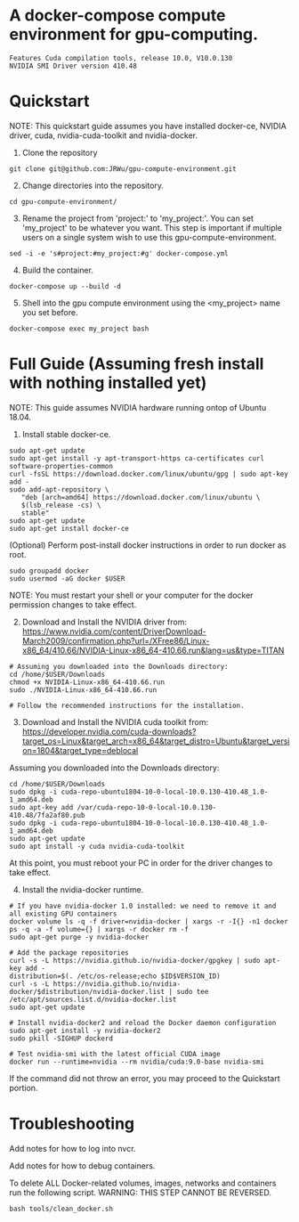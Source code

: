 # A docker-compose compute environment for gpu-computing.
```
Features Cuda compilation tools, release 10.0, V10.0.130
NVIDIA SMI Driver version 410.48
```
# Quickstart 
NOTE: This quickstart guide assumes you have installed docker-ce, NVIDIA driver, cuda, nvidia-cuda-toolkit and nvidia-docker.

1. Clone the repository

`git clone git@github.com:JRWu/gpu-compute-environment.git`

2. Change directories into the repository.

`cd gpu-compute-environment/`

3. Rename the project from 'project:' to 'my_project:'. You can set 'my_project' to be whatever you want. This step is important if multiple users on a single system wish to use this gpu-compute-environment. 

`sed -i -e 's#project:#my_project:#g' docker-compose.yml`

4. Build the container.

`docker-compose up --build -d`

5. Shell into the gpu compute environment using the <my_project> name you set before.

`docker-compose exec my_project bash`

# Full Guide (Assuming fresh install with nothing installed yet)
NOTE: This guide assumes NVIDIA hardware running ontop of Ubuntu 18.04.

1. Install stable docker-ce. 
```
sudo apt-get update
sudo apt-get install -y apt-transport-https ca-certificates curl software-properties-common
curl -fsSL https://download.docker.com/linux/ubuntu/gpg | sudo apt-key add - 
sudo add-apt-repository \
   "deb [arch=amd64] https://download.docker.com/linux/ubuntu \
   $(lsb_release -cs) \
   stable"
sudo apt-get update
sudo apt-get install docker-ce
```

(Optional) Perform post-install docker instructions in order to run docker as root.
```
sudo groupadd docker
sudo usermod -aG docker $USER
```
NOTE: You must restart your shell or your computer for the docker permission changes to take effect.

2. Download and Install the NVIDIA driver from:
https://www.nvidia.com/content/DriverDownload-March2009/confirmation.php?url=/XFree86/Linux-x86_64/410.66/NVIDIA-Linux-x86_64-410.66.run&lang=us&type=TITAN

```
# Assuming you downloaded into the Downloads directory:
cd /home/$USER/Downloads
chmod +x NVIDIA-Linux-x86_64-410.66.run
sudo ./NVIDIA-Linux-x86_64-410.66.run

# Follow the recommended instructions for the installation.
```

3. Download and Install the NVIDIA cuda toolkit from:
https://developer.nvidia.com/cuda-downloads?target_os=Linux&target_arch=x86_64&target_distro=Ubuntu&target_version=1804&target_type=deblocal

Assuming you downloaded into the Downloads directory:
```
cd /home/$USER/Downloads
sudo dpkg -i cuda-repo-ubuntu1804-10-0-local-10.0.130-410.48_1.0-1_amd64.deb
sudo apt-key add /var/cuda-repo-10-0-local-10.0.130-410.48/7fa2af80.pub
sudo dpkg -i cuda-repo-ubuntu1804-10-0-local-10.0.130-410.48_1.0-1_amd64.deb
sudo apt-get update
sudo apt install -y cuda nvidia-cuda-toolkit
```

At this point, you must reboot your PC in order for the driver changes to take effect.

4. Install the nvidia-docker runtime.
```
# If you have nvidia-docker 1.0 installed: we need to remove it and all existing GPU containers
docker volume ls -q -f driver=nvidia-docker | xargs -r -I{} -n1 docker ps -q -a -f volume={} | xargs -r docker rm -f
sudo apt-get purge -y nvidia-docker

# Add the package repositories
curl -s -L https://nvidia.github.io/nvidia-docker/gpgkey | sudo apt-key add - 
distribution=$(. /etc/os-release;echo $ID$VERSION_ID)
curl -s -L https://nvidia.github.io/nvidia-docker/$distribution/nvidia-docker.list | sudo tee /etc/apt/sources.list.d/nvidia-docker.list
sudo apt-get update

# Install nvidia-docker2 and reload the Docker daemon configuration
sudo apt-get install -y nvidia-docker2
sudo pkill -SIGHUP dockerd

# Test nvidia-smi with the latest official CUDA image
docker run --runtime=nvidia --rm nvidia/cuda:9.0-base nvidia-smi
```

If the command did not throw an error, you may proceed to the Quickstart portion.

# Troubleshooting
Add notes for how to log into nvcr.

Add notes for how to debug containers.

To delete ALL Docker-related volumes, images, networks and containers run the following script. WARNING: THIS STEP CANNOT BE REVERSED.

`bash tools/clean_docker.sh`

